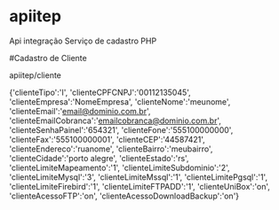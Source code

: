 # apiitep
Api integração Serviço de cadastro PHP

#Cadastro de Cliente

apiitep/cliente

{'clienteTipo':'I',
'clienteCPFCNPJ':'00112135045',
'clienteEmpresa':'NomeEmpresa',
'clienteNome':'meunome',
'clienteEmail':'email@dominio.com.br',
'clienteEmailCobranca':'emailcobranca@dominio.com.br',
'clienteSenhaPainel':'654321',
'clienteFone':'555100000000',
'clienteFax':'555100000001',
'clienteCEP':'44587421',
'clienteEndereco':'ruanome',
'clienteBairro':'meubairro',
'clienteCidade':'porto alegre',
'clienteEstado':'rs',
'clienteLimiteMapeamento':'1',
'clienteLimiteSubdominio':'2',
'clienteLimiteMysql':'3',
'clienteLimiteMssql':'1',
'clienteLimitePgsql':'1',
'clienteLimiteFirebird':'1',
'clienteLimiteFTPADD':'1',
'clienteUniBox':'on',
'clienteAcessoFTP':'on',
'clienteAcessoDownloadBackup':'on'}
